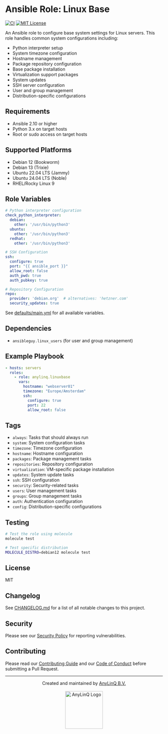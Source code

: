 # Ansible Role: Linux Base

[![CI](https://github.com/AnyLinQ-B-V/ansible-role-linuxbase/actions/workflows/ci.yml/badge.svg?branch=main)](https://github.com/AnyLinQ-B-V/ansible-role-linuxbase/actions/workflows/ci.yml)
[![MIT License](http://img.shields.io/badge/license-MIT-blue.svg?style=flat)](LICENSE)

An Ansible role to configure base system settings for Linux servers. This role handles common system configurations including:

- Python interpreter setup
- System timezone configuration
- Hostname management
- Package repository configuration
- Base package installation
- Virtualization support packages
- System updates
- SSH server configuration
- User and group management
- Distribution-specific configurations

## Requirements

- Ansible 2.10 or higher
- Python 3.x on target hosts
- Root or sudo access on target hosts

## Supported Platforms

- Debian 12 (Bookworm)
- Debian 13 (Trixie)
- Ubuntu 22.04 LTS (Jammy)
- Ubuntu 24.04 LTS (Noble)
- RHEL/Rocky Linux 9

## Role Variables

```yaml
# Python interpreter configuration
check_python_interpreter:
  debian:
    other: '/usr/bin/python3'
  ubuntu:
    other: '/usr/bin/python3'
  redhat:
    other: '/usr/bin/python3'

# SSH Configuration
ssh:
  configure: true
  port: "{{ ansible_port }}"
  allow_root: false
  auth_pwd: true
  auth_pubkey: true

# Repository Configuration
repo:
  provider: 'debian.org'  # alternatives: 'hetzner.com'
  security_updates: true
```

See [defaults/main.yml](defaults/main.yml) for all available variables.

## Dependencies

- `ansibleguy.linux_users` (for user and group management)

## Example Playbook

```yaml
- hosts: servers
  roles:
    - role: anylinq.linuxbase
      vars:
        hostname: "webserver01"
        timezone: "Europe/Amsterdam"
        ssh:
          configure: true
          port: 22
          allow_root: false
```

## Tags

- `always`: Tasks that should always run
- `system`: System configuration tasks
- `timezone`: Timezone configuration
- `hostname`: Hostname configuration
- `packages`: Package management tasks
- `repositories`: Repository configuration
- `virtualization`: VM-specific package installation
- `updates`: System update tasks
- `ssh`: SSH configuration
- `security`: Security-related tasks
- `users`: User management tasks
- `groups`: Group management tasks
- `auth`: Authentication configuration
- `config`: Distribution-specific configurations

## Testing

```bash
# Test the role using molecule
molecule test

# Test specific distribution
MOLECULE_DISTRO=debian12 molecule test
```

## License

MIT

## Changelog

See [CHANGELOG.md](https://github.com/AnyLinQ-B-V/ansible-role-linuxbase/blob/main/CHANGELOG.md) for a list of all notable changes to this project.

## Security

Please see our [Security Policy](https://github.com/AnyLinQ-B-V/ansible-role-linuxbase/blob/main/SECURITY.md) for reporting vulnerabilities.

## Contributing

Please read our [Contributing Guide](https://github.com/AnyLinQ-B-V/ansible-role-linuxbase/blob/main/CONTRIBUTING.md) and our [Code of Conduct](https://github.com/AnyLinQ-B-V/ansible-role-linuxbase/blob/main/CODE_OF_CONDUCT.md) before submitting a Pull Request.

---

<div align="center">
Created and maintained by <a href="https://www.anylinq.com">AnyLinQ B.V.</a><br/><br/>
<a href="https://www.anylinq.com"><img src="https://anylinq.com/hubfs/AnyLinQ%20transparant.png" width="120" alt="AnyLinQ Logo"/></a>
</div>